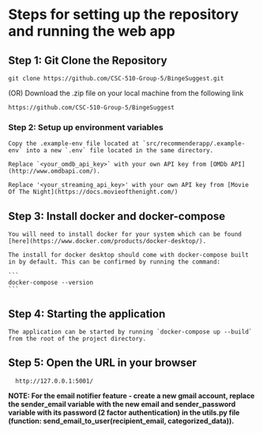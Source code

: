 # Steps for setting up the repository and running the web app

## Step 1: Git Clone the Repository
  
    git clone https://github.com/CSC-510-Group-5/BingeSuggest.git
    
  (OR) Download the .zip file on your local machine from the following link
  
    https://github.com/CSC-510-Group-5/BingeSuggest

### Step 2: Setup up environment variables

    Copy the .example-env file located at `src/recommenderapp/.example-env` into a new `.env` file located in the same directory.

    Replace `<your_omdb_api_key>` with your own API key from [OMDb API](http://www.omdbapi.com/).

    Replace '<your_streaming_api_key>' with your own API key from [Movie Of The Night](https://docs.movieofthenight.com/)

## Step 3: Install docker and docker-compose

    You will need to install docker for your system which can be found [here](https://www.docker.com/products/docker-desktop/).

    The install for docker desktop should come with docker-compose built in by default. This can be confirmed by running the command:

    ```
    docker-compose --version
    ```

## Step 4: Starting the application

    The application can be started by running `docker-compose up --build` from the root of the project directory.

## Step 5: Open the URL in your browser 

      http://127.0.0.1:5001/


**NOTE: For the email notifier feature - create a new gmail account, replace the sender_email variable with the new email and sender_password variable with its password (2 factor authentication) in the utils.py file (function: send_email_to_user(recipient_email, categorized_data)).**
